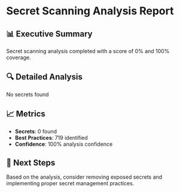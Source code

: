 # Secret Scanning Analysis Report

## 📊 Executive Summary
Secret scanning analysis completed with a score of 0% and 100% coverage.

## 🔍 Detailed Analysis
No secrets found

## 📈 Metrics
- **Secrets**: 0 found
- **Best Practices**: 719 identified
- **Confidence**: 100% analysis confidence

## 🎯 Next Steps
Based on the analysis, consider removing exposed secrets and implementing proper secret management practices.
